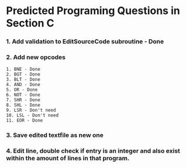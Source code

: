 # Predicted Programing Questions in Section C  
### 1. Add validation to EditSourceCode subroutine - Done
### 2. Add new opcodes
    1. BNE - Done  
    2. BGT - Done  
    3. BLT - Done  
    4. AND - Done  
    5. OR - Done  
    6. NOT - Done  
    7. SHR - Done  
    8. SHL - Done  
    9. LSR - Don't need  
    10. LSL - Don't need  
    11. EOR - Done  
### 3. Save edited textfile as new one  
### 4. Edit line, double check if entry is an integer and also exist within the amount of lines in that program.  